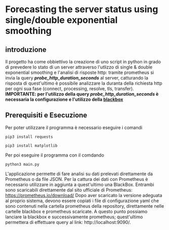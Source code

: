 # Forecasting the server status using single/double exponential smoothing
## introduzione
Il progetto ha come obbiettivo la creazione di uno script in python in grado di prevedere lo stato di un server attraverso l'utlizzo di single & double exponential smoothing e l'analisi di risposte http: tramite prometheus si invia la query ***probe_http_duration_seconds*** al server, catturando la risposta di quest'ultimo è possibile analizzare la duranta della richiesta http per ogni sua fase (connect, processing, resolve, tls, transfer). **IMPORTANTE: per l'utilizzo della query *probe_http_duration_seconds* è necessaria la configurazione e l'utilizzo della [blackbox](https://github.com/prometheus/blackbox_exporter)**
## Prerequisiti e Esecuzione
Per poter utilizzare il programma è necessario eseguire i comandi

`pip3 install requests` 

`pip3 install matplotlib`

Per poi eseguire il programma con il comdando

`python3 main.py`

L'applicazione permette di fare analisi su dati prelevati direttamente da Prometheus o da file JSON. Per la cattura dei dati con Prometheus è necessario utilizzare in aggiunta a quest'ultimo una BlackBox. Entrambi sono scaricabili direttamente dal sito ufficiale di Prometheus: https://prometheus.io/download/
Dopo aver scaricato la versione adeguata al proprio sistema, devono essere copiati i file di configurazione yaml che sono contenuti nella cartella prometheus della repository, direttamente nelle cartelle blackbox e prometheus scaricate.
A questo punto possiamo lanciare la blackbox e successivamente prometheus; quest'ultimo permettera di effettuare query al link: http://localhost:9090/.
